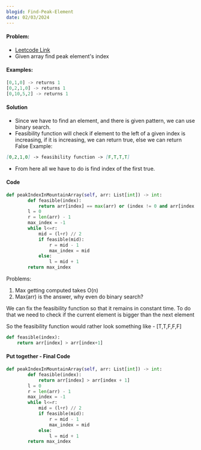 ```yaml
---
blogid: Find-Peak-Element
date: 02/03/2024
---
```


#### Problem:

- [Leetcode Link](https://leetcode.com/problems/peak-index-in-a-mountain-array/description/?envType=problem-list-v2&envId=xcrx4mxm)
- Given array find peak element's index

#### Examples:

```py
[0,1,0] -> returns 1
[0,2,1,0] -> returns 1
[0,10,5,2] -> returns 1
```

#### Solution

- Since we have to find an element, and there is given pattern, we can use binary search.
- Feasibility function will check if element to the left of a given index is increasing, if it is increasing, we can return true, else we can return False
  Example:

```md
[0,2,1,0] -> feasibility function -> [F,T,T,T]
```

- From here all we have to do is find index of the first true.

#### Code

```python
def peakIndexInMountainArray(self, arr: List[int]) -> int:
        def feasible(index):
            return arr[index] == max(arr) or (index != 0 and arr[index - 1] > arr[index])
        l = 0
        r = len(arr) - 1
        max_index = -1
        while l<=r:
            mid = (l+r) // 2
            if feasible(mid):
                r = mid - 1
                max_index = mid
            else:
                l = mid + 1
        return max_index
```

Problems:

1. Max getting computed takes O(n)
2. Max(arr) is the answer, why even do binary search?

We can fix the feasibility function so that it remains in constant time. To do that we need to check if the current element is bigger than the next element

So the feasibility function would rather look something like - [T,T,F,F,F]

```python
def feasible(index):
    return arr[index] > arr[index+1]
```

#### Put together - Final Code

```python
def peakIndexInMountainArray(self, arr: List[int]) -> int:
        def feasible(index):
            return arr[index] > arr[index + 1]
        l = 0
        r = len(arr) - 1
        max_index = -1
        while l<=r:
            mid = (l+r) // 2
            if feasible(mid):
                r = mid - 1
                max_index = mid
            else:
                l = mid + 1
        return max_index
```
